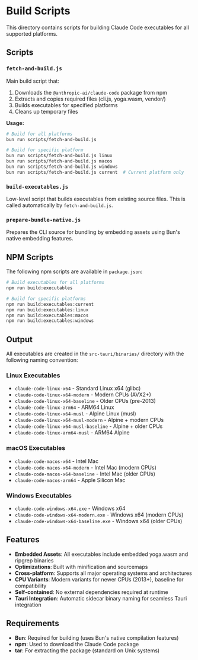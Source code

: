 # Build Scripts

This directory contains scripts for building Claude Code executables for all
supported platforms.

## Scripts

### `fetch-and-build.js`

Main build script that:

1. Downloads the `@anthropic-ai/claude-code` package from npm
2. Extracts and copies required files (cli.js, yoga.wasm, vendor/)
3. Builds executables for specified platforms
4. Cleans up temporary files

**Usage:**

```bash
# Build for all platforms
bun run scripts/fetch-and-build.js

# Build for specific platform
bun run scripts/fetch-and-build.js linux
bun run scripts/fetch-and-build.js macos
bun run scripts/fetch-and-build.js windows
bun run scripts/fetch-and-build.js current  # Current platform only
```

### `build-executables.js`

Low-level script that builds executables from existing source files. This is
called automatically by `fetch-and-build.js`.

### `prepare-bundle-native.js`

Prepares the CLI source for bundling by embedding assets using Bun's native
embedding features.

## NPM Scripts

The following npm scripts are available in `package.json`:

```bash
# Build executables for all platforms
npm run build:executables

# Build for specific platforms
npm run build:executables:current
npm run build:executables:linux
npm run build:executables:macos
npm run build:executables:windows
```

## Output

All executables are created in the `src-tauri/binaries/` directory with the
following naming convention:

### Linux Executables

- `claude-code-linux-x64` - Standard Linux x64 (glibc)
- `claude-code-linux-x64-modern` - Modern CPUs (AVX2+)
- `claude-code-linux-x64-baseline` - Older CPUs (pre-2013)
- `claude-code-linux-arm64` - ARM64 Linux
- `claude-code-linux-x64-musl` - Alpine Linux (musl)
- `claude-code-linux-x64-musl-modern` - Alpine + modern CPUs
- `claude-code-linux-x64-musl-baseline` - Alpine + older CPUs
- `claude-code-linux-arm64-musl` - ARM64 Alpine

### macOS Executables

- `claude-code-macos-x64` - Intel Mac
- `claude-code-macos-x64-modern` - Intel Mac (modern CPUs)
- `claude-code-macos-x64-baseline` - Intel Mac (older CPUs)
- `claude-code-macos-arm64` - Apple Silicon Mac

### Windows Executables

- `claude-code-windows-x64.exe` - Windows x64
- `claude-code-windows-x64-modern.exe` - Windows x64 (modern CPUs)
- `claude-code-windows-x64-baseline.exe` - Windows x64 (older CPUs)

## Features

- **Embedded Assets**: All executables include embedded yoga.wasm and ripgrep
  binaries
- **Optimizations**: Built with minification and sourcemaps
- **Cross-platform**: Supports all major operating systems and architectures
- **CPU Variants**: Modern variants for newer CPUs (2013+), baseline for
  compatibility
- **Self-contained**: No external dependencies required at runtime
- **Tauri Integration**: Automatic sidecar binary naming for seamless Tauri
  integration

## Requirements

- **Bun**: Required for building (uses Bun's native compilation features)
- **npm**: Used to download the Claude Code package
- **tar**: For extracting the package (standard on Unix systems)
